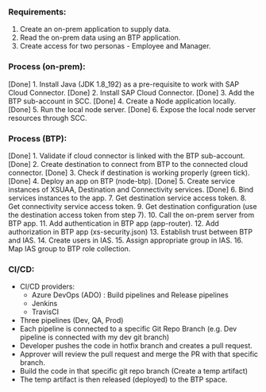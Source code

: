 ### Requirements:
1. Create an on-prem application to supply data.
2. Read the on-prem data using an BTP application.
3. Create access for two personas - Employee and Manager.

### Process (on-prem):
[Done] 1. Install Java (JDK 1.8_192) as a pre-requisite to work with SAP Cloud Connector.
[Done] 2. Install SAP Cloud Connector.
[Done] 3. Add the BTP sub-account in SCC.
[Done] 4. Create a Node application locally.
[Done] 5. Run the local node server.
[Done] 6. Expose the local node server resources through SCC.

### Process (BTP):
[Done] 1. Validate if cloud connector is linked with the BTP sub-account.
[Done] 2. Create destination to connect from BTP to the connected cloud connector.
[Done] 3. Check if destination is working properly (green tick).
[Done] 4. Deploy an app on BTP (node-btp).
[Done] 5. Create service instances of XSUAA, Destination and Connectivity services.
[Done] 6. Bind services instances to the app.
7. Get destination service access token.
8. Get connectivity service access token.
9. Get destination configuration (use the destination access token from step 7).
10. Call the on-prem server from BTP app.
11. Add authentication in BTP app (app-router).
12. Add authorization in BTP app (xs-security.json)
13. Establish trust between BTP and IAS.
14. Create users in IAS.
15. Assign appropriate group in IAS.
16. Map IAS group to BTP role collection.

### CI/CD:
- CI/CD providers:
    - Azure DevOps (ADO) : Build pipelines and Release pipelines
    - Jenkins
    - TravisCI
- Three pipelines (Dev, QA, Prod)
- Each pipeline is connected to a specific Git Repo Branch (e.g. Dev pipeline is connected with my dev git branch)
- Developer pushes the code in hotfix branch and creates a pull request.
- Approver will review the pull request and merge the PR with that specific branch.
- Build the code in that specific git repo branch (Create a temp artifact)
- The temp artifact is then released (deployed) to the BTP space.
